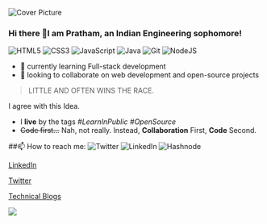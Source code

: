 ![Cover Picture](https://github.com/PrathamSikka24/PrathamSikka24/assets/116445216/aa14640b-efa4-471d-99a2-023ec6b18cea)

### Hi there 👋I am Pratham, an Indian Engineering sophomore!

![HTML5](https://img.shields.io/badge/html5-%23E34F26.svg?style=for-the-badge&logo=html5&logoColor=white)
![CSS3](https://img.shields.io/badge/css3-%231572B6.svg?style=for-the-badge&logo=css3&logoColor=white)
![JavaScript](https://img.shields.io/badge/javascript-%23323330.svg?style=for-the-badge&logo=javascript&logoColor=%23F7DF1E)
![Java](https://img.shields.io/badge/java-%23ED8B00.svg?style=for-the-badge&logo=openjdk&logoColor=white)
![Git](https://img.shields.io/badge/git-%23F05033.svg?style=for-the-badge&logo=git&logoColor=white)
![NodeJS](https://img.shields.io/badge/node.js-6DA55F?style=for-the-badge&logo=node.js&logoColor=white)


- 🌱  currently learning Full-stack development
- 👯  looking to collaborate on web development and open-source projects
> LITTLE AND OFTEN WINS THE RACE.

I agree with this Idea.
- I **live** by the tags *#LearnInPublic #OpenSource*
- ~~Code first...~~ Nah, not really. Instead, **Collaboration** First, **Code** Second.

##📫 How to reach me:
![Twitter](https://img.shields.io/badge/Twitter-%231DA1F2.svg?style=for-the-badge&logo=Twitter&logoColor=white)
![LinkedIn](https://img.shields.io/badge/linkedin-%230077B5.svg?style=for-the-badge&logo=linkedin&logoColor=white)
![Hashnode](https://img.shields.io/badge/Hashnode-2962FF?style=for-the-badge&logo=hashnode&logoColor=white)

[LinkedIn](www.linkedin.com/in/prathamsikka)

[Twitter](https://twitter.com/pratham_sikka)

[Technical Blogs](https://klout.hashnode.dev/)

<img 
   src="https://github-readme-stats.vercel.app/api?username=PrathamSikka24&show_icons=true&theme=tokyonight" 
/>

